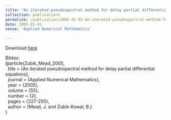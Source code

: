 ```yaml
---
title: "An iterated pseudospectral method for delay partial differential equations"
collection: publications
permalink: /publication/2005-01-01-An-iterated-pseudospectral-method-for-delay-partial-differential-equations
date: 2005-01-01
venue: 'Applied Numerical Mathematics'

---
```

Download [here](https://jodimead.github.io/files/papers/koswr.pdf)

Bibtex:<br>
@article{Zubik_Mead_2005,<br>
&nbsp; title = {An iterated pseudospectral method for delay partial differential equations},<br>
&nbsp; journal = {Applied Numerical Mathematics},<br>
&nbsp; year = {2005},<br>
&nbsp; volume = {55},<br>
&nbsp; number = {2},<br>
&nbsp; pages = {227-250},<br>
&nbsp; author = {Mead, J. and Zubik-Kowal, B.}<br>}
